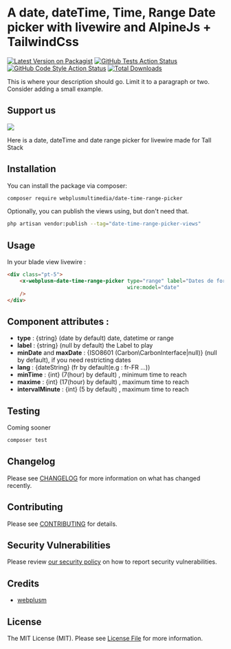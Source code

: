 # A date, dateTime, Time, Range Date picker with livewire and AlpineJs + TailwindCss

[![Latest Version on Packagist](https://img.shields.io/packagist/v/webplusmultimedia/date-time-range-picker.svg?style=flat-square)](https://packagist.org/packages/webplusmultimedia/date-time-range-picker)
[![GitHub Tests Action Status](https://img.shields.io/github/actions/workflow/status/webplusmultimedia/date-time-range-picker/run-tests.yml?branch=main&label=tests&style=flat-square)](https://github.com/webplusmultimedia/date-time-range-picker/actions?query=workflow%3Arun-tests+branch%3Amain)
[![GitHub Code Style Action Status](https://img.shields.io/github/actions/workflow/status/webplusmultimedia/date-time-range-picker/fix-php-code-style-issues.yml?branch=main&label=code%20style&style=flat-square)](https://github.com/webplusmultimedia/date-time-range-picker/actions?query=workflow%3A"Fix+PHP+code+style+issues"+branch%3Amain)
[![Total Downloads](https://img.shields.io/packagist/dt/webplusmultimedia/date-time-range-picker.svg?style=flat-square)](https://packagist.org/packages/webplusmultimedia/date-time-range-picker)

This is where your description should go. Limit it to a paragraph or two. Consider adding a small example.

## Support us

[<img src="https://i.postimg.cc/0jTRWDYR/Date-time-range-picker-webplus-multim-dia-2.jpg"  />](https://webplusm.net)

Here is a date, dateTime and date range picker for livewire made for Tall Stack

## Installation

You can install the package via composer:

```bash
composer require webplusmultimedia/date-time-range-picker
```

Optionally, you can publish the views using, but don't need that.

```bash
php artisan vendor:publish --tag="date-time-range-picker-views"
```

## Usage

In your blade view livewire :
```html
<div class="pt-5">
    <x-webplusm-date-time-range-picker type="range" label="Dates de formation" 
                                       wire:model="date" 
    />
</div>
```

## Component attributes :

- **type** : {string} (date by default) date, datetime or range 
- **label** : {string} (null by default) the Label to play
- **minDate** and **maxDate** : {ISO8601 (Carbon\CarbonInterface|null)} (null by default), if you need restricting dates
- **lang** : {dateString} (fr by default(e.g : fr-FR ...))
- **minTime** : {int} (7(hour) by default) , minimum time to reach
- **maxime** : {int} (17(hour) by default) , maximum time to reach
- **intervalMinute** : {int} (5 by default) , maximum time to reach

## Testing

Coming sooner
```bash
composer test
```

## Changelog

Please see [CHANGELOG](CHANGELOG.md) for more information on what has changed recently.

## Contributing

Please see [CONTRIBUTING](CONTRIBUTING.md) for details.

## Security Vulnerabilities

Please review [our security policy](../../security/policy) on how to report security vulnerabilities.

## Credits

- [webplusm](https://github.com/webplusmultimedia)

## License

The MIT License (MIT). Please see [License File](LICENSE.md) for more information.
